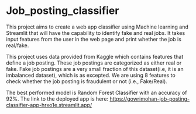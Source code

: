 # Job_posting_classifier

This project aims to create a web app classifier using Machine learning and Streamlit that will have the capability to identify fake and real jobs. It takes input features from the user in the web page and print whether the job is real/fake.

This project uses data provided from Kaggle which contains features that define a job posting. These job postings are categorized as either real or fake. Fake job postings are a very small fraction of this dataset(i.e, it is an imbalanced dataset), which is as excepted. We are using 8 features to check whether the job posting is fraudulent or not (i.e., Fake/Real).

The best performed model is Random Forest Classifier with an accuracy of 92%.
The link to the deployed app is here:
            https://gowrimohan-job-posting-classifier-app-hrxo1e.streamlit.app/
